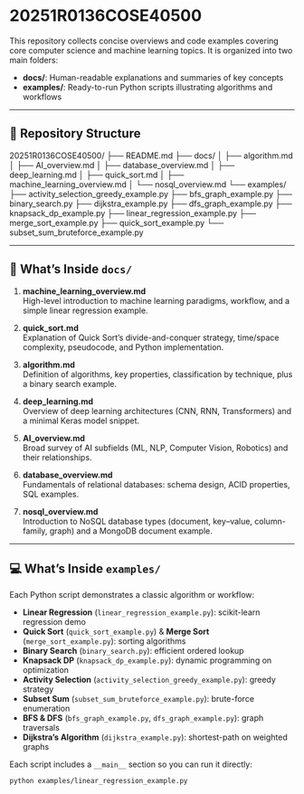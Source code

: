 # 20251R0136COSE40500

This repository collects concise overviews and code examples covering core computer science and machine learning topics. It is organized into two main folders:

- **docs/**: Human-readable explanations and summaries of key concepts  
- **examples/**: Ready-to-run Python scripts illustrating algorithms and workflows  

---

## 📂 Repository Structure

20251R0136COSE40500/
├── README.md
├── docs/
│ ├── algorithm.md
│ ├── AI_overview.md
│ ├── database_overview.md
│ ├── deep_learning.md
│ ├── quick_sort.md
│ ├── machine_learning_overview.md
│ └── nosql_overview.md
└── examples/
├── activity_selection_greedy_example.py
├── bfs_graph_example.py
├── binary_search.py
├── dijkstra_example.py
├── dfs_graph_example.py
├── knapsack_dp_example.py
├── linear_regression_example.py
├── merge_sort_example.py
├── quick_sort_example.py
└── subset_sum_bruteforce_example.py


---

## 📖 What’s Inside `docs/`

1. **machine_learning_overview.md**  
   High-level introduction to machine learning paradigms, workflow, and a simple linear regression example.

2. **quick_sort.md**  
   Explanation of Quick Sort’s divide-and-conquer strategy, time/space complexity, pseudocode, and Python implementation.

3. **algorithm.md**  
   Definition of algorithms, key properties, classification by technique, plus a binary search example.

4. **deep_learning.md**  
   Overview of deep learning architectures (CNN, RNN, Transformers) and a minimal Keras model snippet.

5. **AI_overview.md**  
   Broad survey of AI subfields (ML, NLP, Computer Vision, Robotics) and their relationships.

6. **database_overview.md**  
   Fundamentals of relational databases: schema design, ACID properties, SQL examples.

7. **nosql_overview.md**  
   Introduction to NoSQL database types (document, key–value, column-family, graph) and a MongoDB document example.

---

## 💻 What’s Inside `examples/`

Each Python script demonstrates a classic algorithm or workflow:

- **Linear Regression** (`linear_regression_example.py`): scikit-learn regression demo  
- **Quick Sort** (`quick_sort_example.py`) & **Merge Sort** (`merge_sort_example.py`): sorting algorithms  
- **Binary Search** (`binary_search.py`): efficient ordered lookup  
- **Knapsack DP** (`knapsack_dp_example.py`): dynamic programming on optimization  
- **Activity Selection** (`activity_selection_greedy_example.py`): greedy strategy  
- **Subset Sum** (`subset_sum_bruteforce_example.py`): brute-force enumeration  
- **BFS & DFS** (`bfs_graph_example.py`, `dfs_graph_example.py`): graph traversals  
- **Dijkstra’s Algorithm** (`dijkstra_example.py`): shortest-path on weighted graphs  

Each script includes a `__main__` section so you can run it directly:

```bash
python examples/linear_regression_example.py

